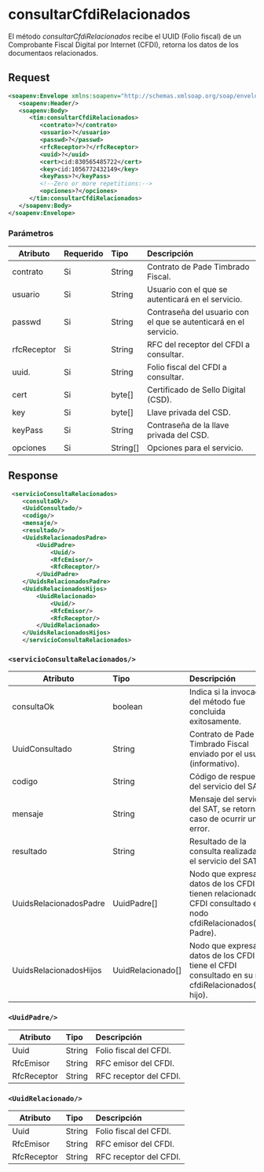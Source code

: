 # consultarCfdiRelacionados

El método *consultarCfdiRelacionados* recibe el UUID (Folio fiscal) de un Comprobante Fiscal Digital por Internet (CFDI), retorna los datos de los documentaos relacionados.


## Request

```xml
<soapenv:Envelope xmlns:soapenv="http://schemas.xmlsoap.org/soap/envelope/" xmlns:tim="timbrado.ws.pade.mx">
   <soapenv:Header/>
   <soapenv:Body>
      <tim:consultarCfdiRelacionados>
         <contrato>?</contrato>
         <usuario>?</usuario>
         <passwd>?</passwd>
         <rfcReceptor>?</rfcReceptor>
         <uuid>?</uuid>
         <cert>cid:830565485722</cert>
         <key>cid:1056772432149</key>
         <keyPass>?</keyPass>
         <!--Zero or more repetitions:-->
         <opciones>?</opciones>
      </tim:consultarCfdiRelacionados>
   </soapenv:Body>
</soapenv:Envelope>
```

### Parámetros

| Atributo      | Requerido | Tipo     | Descripción |
| ------------- |:--------- |:-------- |:----------- |
| contrato      | Si        | String   | Contrato de Pade Timbrado Fiscal. | 
| usuario       | Si        | String   | Usuario con el que se autenticará en el servicio. |
| passwd        | Si        | String   | Contraseña del usuario con el que se autenticará en el servicio. |
| rfcReceptor   | Si        | String   | RFC del receptor del CFDI a consultar. |
| uuid.         | Si        | String   | Folio fiscal del CFDI a consultar. |
| cert          | Si        | byte[]   | Certificado de Sello Digital (CSD). |
| key           | Si        | byte[]   | Llave privada del CSD. |
| keyPass       | Si        | String   | Contraseña de la llave privada del CSD. |
| opciones      | Si        | String[] | Opciones para el servicio. |


## Response

```xml 
 <servicioConsultaRelacionados>
	<consultaOk/>
	<UuidConsultado/>
	<codigo/>
	<mensaje/>
	<resultado/>
	<UuidsRelacionadosPadre>
		<UuidPadre>
			<Uuid/>
			<RfcEmisor/>
			<RfcReceptor/>
		</UuidPadre>
	</UuidsRelacionadosPadre>
	<UuidsRelacionadosHijos>
		<UuidRelacionado>
			<Uuid/>
			<RfcEmisor/>
			<RfcReceptor/>
		</UuidRelacionado>
	</UuidsRelacionadosHijos>
	</servicioConsultaRelacionados>
```

### `<servicioConsultaRelacionados/>`

| Atributo               | Tipo          | Descripción |
| ---------------------- |:------------- |:----------- |
| consultaOk             | boolean       | Indica si la invocación del método fue concluida exitosamente. |
| UuidConsultado         | String	 | Contrato de Pade Timbrado Fiscal enviado por el usuario (informativo). |
| codigo                 | String        | Código de respuesta del servicio del SAT. |
| mensaje                | String        | Mensaje del servicio del SAT, se retorna en caso de ocurrir un error. |
| resultado              | String        | Resultado de la consulta realizada por el servicio del SAT. |
| UuidsRelacionadosPadre | UuidPadre[]       | Nodo que expresa los datos de los CFDI que tienen relacionados el CFDI consultado en su nodo cfdiRelacionados(CFDI Padre). |
| UuidsRelacionadosHijos | UuidRelacionado[] | Nodo que expresa los datos de los CFDI que tiene el CFDI consultado en su nodo cfdiRelacionados(CFDI hijo).

### `<UuidPadre/>`

| Atributo    | Tipo   | Descripción |
| ----------- |:------ |:----------- |
| Uuid        | String | Folio fiscal del CFDI. |      
| RfcEmisor   | String | RFC emisor del CFDI. | 
| RfcReceptor | String | RFC receptor del CFDI. | 

### `<UuidRelacionado/>`

| Atributo    | Tipo   | Descripción |
| ----------- |:------ |:----------- |
| Uuid        | String | Folio fiscal del CFDI. | 
| RfcEmisor   | String | RFC emisor del CFDI. |
| RfcReceptor | String | RFC receptor del CFDI. |


